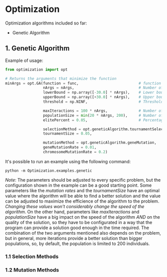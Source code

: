 # Optimization
Optimization algorithms included so far:
+ Genetic Algorithm

## 1. Genetic Algorithm
Example of usage:

```python
from optimization import opt

# Returns the arguments that minimize the function
minArgs = opt.GA(function = func,                           # function to be minimized
                 nArgs = nArgs,                             # Number of arguments in the function
                 lowerBound = np.array([-30.0] * nArgs),    # Lower bound of each argument
                 upperBound = np.array([+30.0] * nArgs),    # Upper bound of each argument
                 threshold = np.NINF,                       # Threshold to stop the algorithm

                 maxIteractions = 100 * nArgs,              # Number of generations. The default is 100 * nArgs
                 populationSize = min(20 * nArgs, 200),     # Number of individuals in each generation. Usually it is limited to 200
                 elitePercent = 0.05,                       # Percentage of elite individuals. The default is 5%

                 selectionMethod = opt.geneticAlgorithm.tournamentSelect,   # Selection method
                 tournamentSize = 0.05,                                     # Size of the tournament in percentage of the population (if used)

                 mutationMethod = opt.geneticAlgorithm.geneMutation,        # Mutation method
                 geneMutationRate = 0.01,                                   # Gene mutation rate (if used)
                 chromosomeMutationRate = 0.2)                              # Chromosome mutation rate (if used)
```

It's possible to run an example using the following command:

    python -m Optimization.examples.genetic

*Note*: The parameters should be adjusted to every specific problem, but the configuration shown in the example can be a good starting point.
Some parameters like the _mutation rates_ and the _tournamentSize_ have an optimal value where the algorithm will be able to find a better solution and the value can be adjusted to maximize the efficience of the algorithm to the problem. *Changing these values won't considerably change the speed of the algorithm*.
On the other hand, parameters like _maxIteractions_ and _populationSize_ have a big impact on the speed of the algorithm *AND* on the quality of the solution, so they have to be configurated in a way that the program can provide a solution good enough in the time required. The combination of the two arguments mentioned also depends on the problem, but in general, more iterations provide a better solution than bigger populations, so, by default, the population is limited to 200 individuals.

### 1.1 Selection Methods

### 1.2 Mutation Methods

